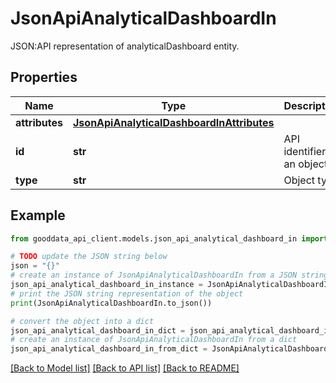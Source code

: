 # JsonApiAnalyticalDashboardIn

JSON:API representation of analyticalDashboard entity.

## Properties

Name | Type | Description | Notes
------------ | ------------- | ------------- | -------------
**attributes** | [**JsonApiAnalyticalDashboardInAttributes**](JsonApiAnalyticalDashboardInAttributes.md) |  | 
**id** | **str** | API identifier of an object | 
**type** | **str** | Object type | 

## Example

```python
from gooddata_api_client.models.json_api_analytical_dashboard_in import JsonApiAnalyticalDashboardIn

# TODO update the JSON string below
json = "{}"
# create an instance of JsonApiAnalyticalDashboardIn from a JSON string
json_api_analytical_dashboard_in_instance = JsonApiAnalyticalDashboardIn.from_json(json)
# print the JSON string representation of the object
print(JsonApiAnalyticalDashboardIn.to_json())

# convert the object into a dict
json_api_analytical_dashboard_in_dict = json_api_analytical_dashboard_in_instance.to_dict()
# create an instance of JsonApiAnalyticalDashboardIn from a dict
json_api_analytical_dashboard_in_from_dict = JsonApiAnalyticalDashboardIn.from_dict(json_api_analytical_dashboard_in_dict)
```
[[Back to Model list]](../README.md#documentation-for-models) [[Back to API list]](../README.md#documentation-for-api-endpoints) [[Back to README]](../README.md)


